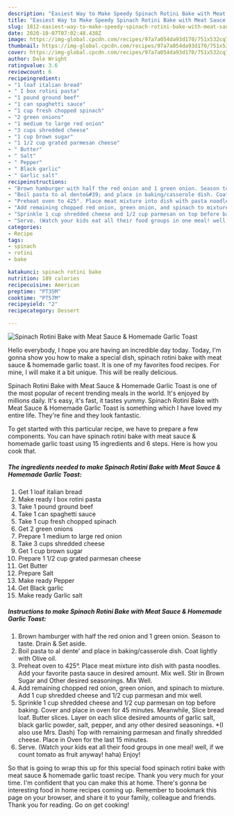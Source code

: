 ```yaml
---
description: "Easiest Way to Make Speedy Spinach Rotini Bake with Meat Sauce &amp;amp; Homemade Garlic Toast"
title: "Easiest Way to Make Speedy Spinach Rotini Bake with Meat Sauce &amp;amp; Homemade Garlic Toast"
slug: 1812-easiest-way-to-make-speedy-spinach-rotini-bake-with-meat-sauce-and-amp-homemade-garlic-toast
date: 2020-10-07T07:02:48.438Z
image: https://img-global.cpcdn.com/recipes/97a7a054da93d170/751x532cq70/spinach-rotini-bake-with-meat-sauce-homemade-garlic-toast-recipe-main-photo.jpg
thumbnail: https://img-global.cpcdn.com/recipes/97a7a054da93d170/751x532cq70/spinach-rotini-bake-with-meat-sauce-homemade-garlic-toast-recipe-main-photo.jpg
cover: https://img-global.cpcdn.com/recipes/97a7a054da93d170/751x532cq70/spinach-rotini-bake-with-meat-sauce-homemade-garlic-toast-recipe-main-photo.jpg
author: Dale Wright
ratingvalue: 3.6
reviewcount: 6
recipeingredient:
- "1 loaf italian bread"
- " I box rotini pasta"
- "1 pound ground beef"
- "1 can spaghetti sauce"
- "1 cup fresh chopped spinach"
- "2 green onions"
- "1 medium to large red onion"
- "3 cups shredded cheese"
- "1 cup brown sugar"
- "1 1/2 cup grated parmesan cheese"
- " Butter"
- " Salt"
- " Pepper"
- " Black garlic"
- " Garlic salt"
recipeinstructions:
- "Brown hamburger with half the red onion and 1 green onion. Season to taste. Drain &amp; Set aside."
- "Boil pasta to al dente&#39; and place in baking/casserole dish. Coat lightly with Olive oil."
- "Preheat oven to 425°. Place meat mixture into dish with pasta noodles. Add your favorite pasta sauce in desired amount. Mix well. Stir in Brown Sugar and Other desired seasonings. Mix Well."
- "Add remaining chopped red onion, green onion, and spinach to mixture. Add 1 cup shredded cheese and 1/2 cup parmesan and mix well."
- "Sprinkle 1 cup shredded cheese and 1/2 cup parmesan on top before baking. Cover and place in oven for 45 minutes. Meanwhile, Slice bread loaf. Butter slices. Layer on each slice desired amounts of garlic salt, black garlic powder, salt, pepper, and any other desired seasonings. *(I also use Mrs. Dash) Top with remaining parmesan and finally shredded cheese. Place in Oven for the last 15 minutes."
- "Serve. (Watch your kids eat all their food groups in one meal! well, if we count tomato as fruit anyway! haha) Enjoy!"
categories:
- Recipe
tags:
- spinach
- rotini
- bake

katakunci: spinach rotini bake 
nutrition: 189 calories
recipecuisine: American
preptime: "PT35M"
cooktime: "PT57M"
recipeyield: "2"
recipecategory: Dessert

---
```



![Spinach Rotini Bake with Meat Sauce &amp; Homemade Garlic Toast](https://img-global.cpcdn.com/recipes/97a7a054da93d170/751x532cq70/spinach-rotini-bake-with-meat-sauce-homemade-garlic-toast-recipe-main-photo.jpg)

Hello everybody, I hope you are having an incredible day today. Today, I'm gonna show you how to make a special dish, spinach rotini bake with meat sauce &amp; homemade garlic toast. It is one of my favorites food recipes. For mine, I will make it a bit unique. This will be really delicious.

Spinach Rotini Bake with Meat Sauce &amp; Homemade Garlic Toast is one of the most popular of recent trending meals in the world. It's enjoyed by millions daily. It's easy, it's fast, it tastes yummy. Spinach Rotini Bake with Meat Sauce &amp; Homemade Garlic Toast is something which I have loved my entire life. They're fine and they look fantastic.




To get started with this particular recipe, we have to prepare a few components. You can have spinach rotini bake with meat sauce &amp; homemade garlic toast using 15 ingredients and 6 steps. Here is how you cook that.

<!--inarticleads1-->

##### The ingredients needed to make Spinach Rotini Bake with Meat Sauce &amp; Homemade Garlic Toast:

1. Get 1 loaf italian bread
1. Make ready  I box rotini pasta
1. Take 1 pound ground beef
1. Take 1 can spaghetti sauce
1. Take 1 cup fresh chopped spinach
1. Get 2 green onions
1. Prepare 1 medium to large red onion
1. Take 3 cups shredded cheese
1. Get 1 cup brown sugar
1. Prepare 1 1/2 cup grated parmesan cheese
1. Get  Butter
1. Prepare  Salt
1. Make ready  Pepper
1. Get  Black garlic
1. Make ready  Garlic salt




<!--inarticleads2-->

##### Instructions to make Spinach Rotini Bake with Meat Sauce &amp; Homemade Garlic Toast:

1. Brown hamburger with half the red onion and 1 green onion. Season to taste. Drain &amp; Set aside.
1. Boil pasta to al dente&#39; and place in baking/casserole dish. Coat lightly with Olive oil.
1. Preheat oven to 425°. Place meat mixture into dish with pasta noodles. Add your favorite pasta sauce in desired amount. Mix well. Stir in Brown Sugar and Other desired seasonings. Mix Well.
1. Add remaining chopped red onion, green onion, and spinach to mixture. Add 1 cup shredded cheese and 1/2 cup parmesan and mix well.
1. Sprinkle 1 cup shredded cheese and 1/2 cup parmesan on top before baking. Cover and place in oven for 45 minutes. Meanwhile, Slice bread loaf. Butter slices. Layer on each slice desired amounts of garlic salt, black garlic powder, salt, pepper, and any other desired seasonings. *(I also use Mrs. Dash) Top with remaining parmesan and finally shredded cheese. Place in Oven for the last 15 minutes.
1. Serve. (Watch your kids eat all their food groups in one meal! well, if we count tomato as fruit anyway! haha) Enjoy!




So that is going to wrap this up for this special food spinach rotini bake with meat sauce &amp; homemade garlic toast recipe. Thank you very much for your time. I'm confident that you can make this at home. There's gonna be interesting food in home recipes coming up. Remember to bookmark this page on your browser, and share it to your family, colleague and friends. Thank you for reading. Go on get cooking!
